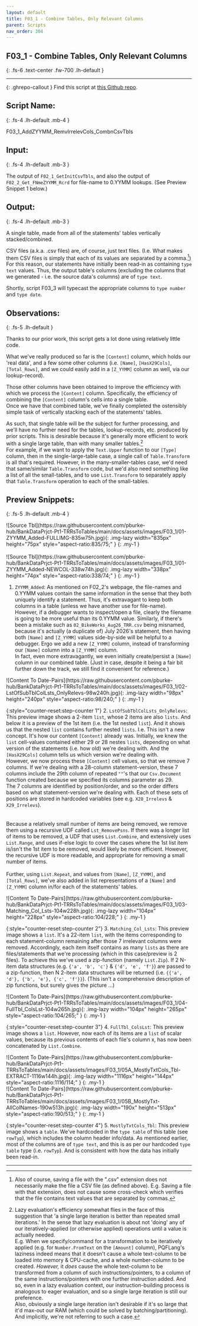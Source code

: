 ```yaml
---
layout: default
title: F03_1 - Combine Tables, Only Relevant Columns
parent: Scripts
nav_order: 304
---
```


<!-- # Reacheed snippet 2 and stopped proof-reading <- had this in the front matter as a comment-line. Suspect it may have caused an issue with jekyll/Liquid.  -->

## F03_1 - Combine Tables, Only Relevant Columns  
{: .fs-6 .text-center .fw-700 .lh-default }

---

<div markdown="1" >

{: .ghrepo-callout }
Find this script at [this Github repo].

[this Github repo]: https://github.com/pburke-hub/BankDataPrjct-Pt1-TRRsToTables/tree/main/BankDataPt1-Scripts 

</div>

## Script Name:
{: .fs-4 .lh-default .mb-4 }

F03_1_AddZYYMM_RemvIrrelevCols_CombnCsvTbls

## Input:
{: .fs-4 .lh-default .mb-3 }

<!-- image(s) here? -->

The output of `F02_1_GetInitCsvTbls`, and also the output of `F02_2_Get_FNmeZYYMM_Rcrd` for file-name to 0.YYMM lookups. (See Preview Snippet 1 below.)  

<!-- TODO = make "Preview Snippet 1" an internal reference/link. -->

## Output:
{: .fs-4 .lh-default .mb-3 }

A single table, made from all of the statements' tables vertically stacked/combined.

CSV files (a.k.a. .csv files) are, of course, just text files. (I.e. What makes them CSV files is simply that each of its values are separated by a comma.[^extn_comment]) For this reason, our statements have initially been read-in as containing `type text` values. Thus, the output table's columns (excluding the columns that we generated - i.e. the source data's columns) are of `type text`.  

[^extn_comment]: Also of course, saving a file with the ".csv" extension does not necessarily make the file a CSV file (as defined above). E.g. Saving a file with that extension, does not cause some cross-check which verifies that the file contains text values that are separated by commas.

Shortly, script F03_3 will typecast the appropriate columns to `type number` and `type date`.

<!-- 
<div markdown="1" class="scrolling-div-class">
![Output table](https://raw.githubusercontent.com/pburke-hub/BankDataPrjct-Pt1-TRRsToTables/main/docs/assets/images/F02_2/06-XChecked_Output-166w49h.jpg){: .img-noloadingppty width="166px" height="49px" style="aspect-ratio:166/49;" }
</div>
--> 

## Observations:
{: .fs-5 .lh-default }


Thanks to our prior work, this script gets a lot done using relatively little code.  

What we've really produced so far is the `[Content]` column, which holds our 'real data', and a few some other columns (i.e. `[Name]`, `[HasX29Cols]`, `[Total_Rows]`, and we could easily add in a `[Z_YYMM]` column as well, via our lookup-record).

Those other columns have been obtained to improve the efficiency with which we process the `[Content]` column. Specifically, the efficiency of combining the `[Content]` column's cells into a single table.  
Once we have that combined table, we've finally completed the ostensibly simple task of vertically stacking each of the statements' tables.  

As such, that single table will be *the* subject for further processing, and we'll have no further need for the tables, lookup-records, etc. produced by prior scripts. This is desirable because it's generally more efficient to work with a single large table, than with many smaller tables.[^re_lazy]  
For example, if we want to apply the `Text.Upper` function to our `[Type]` column, then in the single-large-table case, a single call of `Table.Transform` is all that's required. However, in the many-smaller-tables case, we'd need that same/similar `Table.Transform` code, but we'd also need something like a list of all the small-tables, and to use `List.Transform` to separately apply that `Table.Transform` operation to each of the small-tables.

[^re_lazy]: Lazy evaluation's efficiency somewhat flies in the face of this suggestion that 'a single large iteration is better than repeated small iterations.' In the sense that lazy evaluation is about not 'doing' any of our iteratively-applied (or otherwise applied) operations until a value is actually needed.  
    E.g. When we specify/command for a transformation to be iteratively applied (e.g. for `Number.FromText` on the `[Amount]` column), PQFLang's laziness indeed means that it doesn't cause a whole text-column to be loaded into memory & CPU-cache, and a whole number-column to be created. *However,* it *does* cause the whole text-column to be transformed from a column of such instructions/pointers, to a column of the same instructions/pointers with one further instruction added. And so, even in a lazy evaluation context, our instruction-building process is analogous to eager evaluation, and so a single large iteration is still our preference.  
    Also, obviously a single large iteration isn't desirable if it's so large that it'd max-out our RAM (which could be solved by batching/partitioning). And implicitly, we're not referring to such a case.




## Preview Snippets:
{: .fs-5 .lh-default .mb-4 }


<div markdown="1" class="scrolling-div-class mt-4">
![Source Tbl](https://raw.githubusercontent.com/pburke-hub/BankDataPrjct-Pt1-TRRsToTables/main/docs/assets/images/F03_1/01-ZYYMM_Added-FULLIMG-835w75h.jpg){: .img-lazy width="835px" height="75px" style="aspect-ratio:835/75;" }
{: .my-1 }
</div>

<br>

<div markdown="1" class="scrolling-div-class mt-4">
![Source Tbl](https://raw.githubusercontent.com/pburke-hub/BankDataPrjct-Pt1-TRRsToTables/main/docs/assets/images/F03_1/01-ZYYMM_Added-NEWCOL-338w74h.jpg){: .img-lazy width="338px" height="74px" style="aspect-ratio:338/74;" }
{: .my-1 }
</div>

1. `ZYYMM_Added`: As mentioned on F02_2's webpage, the file-names and 0.YYMM values contain the same information in the sense that they both uniquely identify a statement. Thus, it's extravagant to keep both columns in a table (unless we have another use for file-name).  
   However, if a debugger wants to inspect/open a file, clearly the filename is going to be more useful than its 0.YYMM value. Similarly, if there's been a mistake such as `02_BikeWorks_Aug26_TRR.csv` being misnamed, because it's actually (a duplicate of) July 2026's statement, then having both `[Name]` and `[Z_YYMM]` values side-by-side will be helpful to a debugger.
   Ergo we add a new `[Z_YYMM]` column, instead of transforming our `[Name]` column into a `[Z_YYMM]` column.  
   In fact, even more extravagantly, we even initially create/persist a `[Name]` column in our combined table. (Just in case, despite it being a fair bit further down the track, we still find it convenient for reference.)

<!-- ^ Query: Does "F02_2's webpage" still make that point? Accordingly, TODO: either delete that assertion, or make it a link to F02_2's webpage. -->


<!-- NB: I've also got a 01A-InOurCase-SortedCausesNoChange324w75h.jpg that isn't referred to. Do I need to add in a new dot-point??? -->


<div markdown="1" class="scrolling-div-class mt-7">
![Content To Date-Pairs](https://raw.githubusercontent.com/pburke-hub/BankDataPrjct-Pt1-TRRsToTables/main/docs/assets/images/F03_1/02-LstOfSubTblColLsts_OnlyRelevs-98w240h.jpg){: .img-lazy width="98px" height="240px" style="aspect-ratio:98/240;" }
{: .my-1 }
</div>

{:style="counter-reset:step-counter 1"}
2. `LstOfSubTblColLsts_OnlyRelevs`: This preview image shows a 2-item `list`, whose 2 items are also `lists`. And below it is a preview of the 1st item (i.e. the 1st nested `list`). And it shows us that the nested `list` contains further nested `lists`.
   I.e. This isn't a new concept. It's how our content `[Content]` already was. Initially, we knew the `list` cell-values contained either 29 or 28 nestes `lists`, depending on what version  of the statements (i.e. how old) we're dealing with. And the `[HasX29Cols]` column tells us which version we're dealing with.  
   However, we now process these `[Content]` cell values, so that we remove 7 columns. If we're dealing with a 28-column statement-version, these 7 columns include the 29th column of repeated `""`'s that our `Csv.Document` function created because we specified its columns parameter as 29.  
   The 7 columns are identified by position/order, and so the order differs based on what statement-version we're dealing with. Each of these sets of positions are stored in hardcoded variables (see e.g. `X28_Irrelevs` & `X29_Irrelevs`).  
   <br>  
   Because a relatively small number of items are being removed, we remove them using a recursive UDF called `Lst_RemovePsns`. If there was a longer list of items to be removed, a UDF that uses `List.Combine`, and extensively uses `List.Range`, and uses if-else logic to cover the cases where the 1st list item is/isn't the 1st item to be removed, would likely be more efficient. However, the recursive UDF is more readable, and appropriate for removing a small number of items.
   <br>  
   Further, using `List.Repeat`, and values from `[Name]`, `[Z_YYMM]`, and `[Total_Rows]`, we've also added in list representations of a `[Name]` and `[Z_YYMM]` column in/for each of the statements' tables.


<div markdown="1" class="scrolling-div-class mt-7">
![Content To Date-Pairs](https://raw.githubusercontent.com/pburke-hub/BankDataPrjct-Pt1-TRRsToTables/main/docs/assets/images/F03_1/03-Matching_Col_Lsts-104w228h.jpg){: .img-lazy width="104px" height="228px" style="aspect-ratio:104/228;" }
{: .my-1 }
</div>

{:style="counter-reset:step-counter 2"}
3. `Matching_Col_Lsts`: This preview image shows a `list`. It's a 22-item `list`, with the items corresponding to each statement-column remaining after those 7 irrelevant columns were removed. Accordingly, each item itself contains as many `lists` as there are files/statements that we're processing (which in this case/preview is 2 files).
   To achieve this we've used a zip-function (namely `List.Zip`). If 2 N-item data structures (e.g. `{'a', 'b', 'c'}` & `{'d', 'e', 'f'}`) are passed to a zip-function, then N 2-item data structures will be returned (i.e. `{{'a', 'd'}, {'b', 'e'}, {'c', 'f'}}`). (This isn't a comprehensive description of zip functions, but surely gives the picture ...)


<div markdown="1" class="scrolling-div-class mt-7">
![Content To Date-Pairs](https://raw.githubusercontent.com/pburke-hub/BankDataPrjct-Pt1-TRRsToTables/main/docs/assets/images/F03_1/04-FullTbl_ColsLst-104w265h.jpg){: .img-lazy width="104px" height="265px" style="aspect-ratio:104/265;" }
{: .my-1 }
</div>

{:style="counter-reset:step-counter 3"}
4. `FullTbl_ColsLst`: This preview image shows a `list`. However, now each of its items are a `list` of scalar values, because its previous contents of each file's column x, has now been concatenated by `List.Combine`.


<div markdown="1" class="scrolling-div-class mt-7">
![Content To Date-Pairs](https://raw.githubusercontent.com/pburke-hub/BankDataPrjct-Pt1-TRRsToTables/main/docs/assets/images/F03_1/05A_MostlyTxtCols_Tbl-EXTRACT-1116w144h.jpg){: .img-lazy width="1116px" height="144px" style="aspect-ratio:1116/114;" }
{: .my-1 }
</div>

<div markdown="1" class="scrolling-div-class">
![Content To Date-Pairs](https://raw.githubusercontent.com/pburke-hub/BankDataPrjct-Pt1-TRRsToTables/main/docs/assets/images/F03_1/05B_MostlyTxt-AllColNames-190w513h.jpg){: .img-lazy width="190x" height="513px" style="aspect-ratio:190/513;" }
{: .my-1 }
</div>

{:style="counter-reset:step-counter 4"}
5. `MostlyTxtCols_Tbl`: This preview image shows a `table`. We've hardcoded in the `type table` of this table (see `rowTyp`), which includes the column header info/data. 
   As mentioned earlier, most of the columns are of `type text`, and this is as per our hardcoded `type table` type (i.e. `rowTyp`). And is consistent with how the data has initially been read-in. 

---

